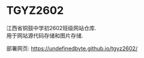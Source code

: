 # TGYZ2602
江西省铜鼓中学初2602班级网站仓库.  
用于网站源代码存储和图片存储.

部署网页: <https://undefinedbyte.github.io/tgyz2602/>

